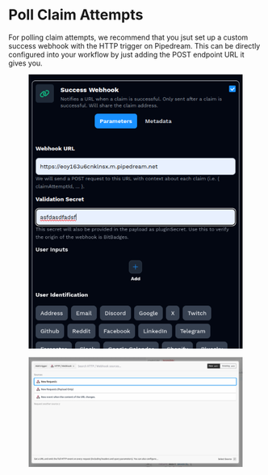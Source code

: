 # Poll Claim Attempts

For polling claim attempts, we recommend that you jsut set up a custom success webhook with the HTTP trigger on Pipedream. This can be directly configured into your workflow by just adding the POST endpoint URL it gives you.

<figure><img src="../../../../.gitbook/assets/image (212).png" alt=""><figcaption></figcaption></figure>

<figure><img src="../../../../.gitbook/assets/image (213).png" alt=""><figcaption></figcaption></figure>
